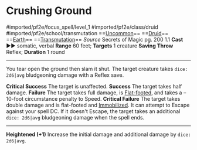 # Crushing Ground
#imported/pf2e/focus_spell/level_1 #imported/pf2e/class/druid #imported/pf2e/school/transmutation 
==[Uncommon](uncommon.md)== ==[Druid](rules/traits/druid.md)== ==[Earth](earth.md)== ==[Transmutation](transmutation.md)==
*Source* Secrets of Magic pg. 200 1.1
**Cast** ►► somatic, verbal
**Range** 60 feet; **Targets** 1 creature
**Saving Throw** Reflex; **Duration** 1 round

---
You tear open the ground then slam it shut. The target creature takes `dice: 2d6|avg` bludgeoning damage with a Reflex save.

**Critical Success** The target is unaffected.
**Success** The target takes half damage.
**Failure** The target takes full damage, is [Flat-footed](../../../Conditions/Flat-footed.md), and takes a –10-foot circumstance penalty to Speed.
**Critical Failure** The target takes double damage and is flat-footed and [Immobilized](../../../Conditions/Immobilized.md). It can attempt to Escape against your spell DC. If it doesn't Escape, the target takes an additional `dice: 2d6|avg` bludgeoning damage when the spell ends.

<hr>

**Heightened (+1)** Increase the initial damage and additional damage by `dice: 2d6|avg`.